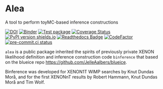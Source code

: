 # Alea
A tool to perform toyMC-based inference constructions

[![DOI](https://zenodo.org/badge/654100988.svg)](https://zenodo.org/badge/latestdoi/654100988)
[![Binder](https://mybinder.org/badge_logo.svg)](https://mybinder.org/v2/gh/XENONnT/alea/HEAD?labpath=notebooks)
[![Test package](https://github.com/XENONnT/alea/actions/workflows/pytest.yml/badge.svg?branch=main)](https://github.com/XENONnT/alea/actions/workflows/pytest.yml)
[![Coverage Status](https://coveralls.io/repos/github/XENONnT/alea/badge.svg?branch=main)](https://coveralls.io/github/XENONnT/alea?branch=main)
[![PyPI version shields.io](https://img.shields.io/pypi/v/alea-inference.svg)](https://pypi.python.org/pypi/alea-inference/)
[![Readthedocs Badge](https://readthedocs.org/projects/alea/badge/?version=latest)](https://alea.readthedocs.io/en/latest/?badge=latest)
[![CodeFactor](https://www.codefactor.io/repository/github/xenonnt/alea/badge)](https://www.codefactor.io/repository/github/xenonnt/alea)
[![pre-commit.ci status](https://results.pre-commit.ci/badge/github/XENONnT/alea/main.svg)](https://results.pre-commit.ci/latest/github/XENONnT/alea/main)

`alea` is a public package inherited the spirits of previously private XENON likelihood definition and inference construction code `binference` that based on the blueice repo https://github.com/JelleAalbers/blueice.

Binference was developed for XENON1T WIMP searches by Knut Dundas Morå, and for the first XENONnT results by Robert Hammann, Knut Dundas Morå and Tim Wolf.
